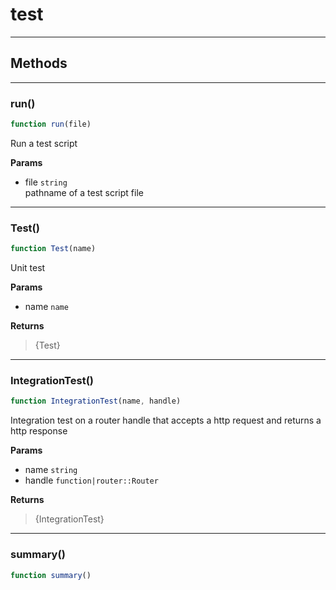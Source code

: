 <!-- @rev 75b1a3bbfecfdd2a8baa50f7374e2e97 215fda -->
# test

----




## Methods

------------------------------------------------------------------------
### run()

```js
function run(file) 
```


 Run a test script

**Params**

  - file `string`
    <br>pathname of a test script file
 


------------------------------------------------------------------------
### Test()

```js
function Test(name) 
```


 Unit test


**Params**

  - name `name`

**Returns**

> {Test}
 

------------------------------------------------------------------------
### IntegrationTest()

```js
function IntegrationTest(name, handle) 
```


 Integration test on a router handle that accepts a http request and returns a http response


**Params**

  - name `string`
  - handle `function|router::Router`

**Returns**

> {IntegrationTest}
 

------------------------------------------------------------------------
### summary()

```js
function summary() 
```



